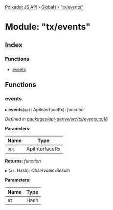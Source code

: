 [Polkadot JS API](../README.md) › [Globals](../globals.md) › ["tx/events"](_tx_events_.md)

# Module: "tx/events"

## Index

### Functions

* [events](_tx_events_.md#events)

## Functions

###  events

▸ **events**(`api`: ApiInterfaceRx): *function*

*Defined in [packages/api-derive/src/tx/events.ts:18](https://github.com/polkadot-js/api/blob/226426e67e/packages/api-derive/src/tx/events.ts#L18)*

**Parameters:**

Name | Type |
------ | ------ |
`api` | ApiInterfaceRx |

**Returns:** *function*

▸ (`at`: Hash): *Observable‹Result›*

**Parameters:**

Name | Type |
------ | ------ |
`at` | Hash |
